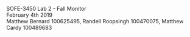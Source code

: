 SOFE-3450 Lab 2 - Fall Monitor  
February 4th 2019  
Matthew Bernard 100625495, Randell Roopsingh 100470075, Matthew Cardy 100489683

